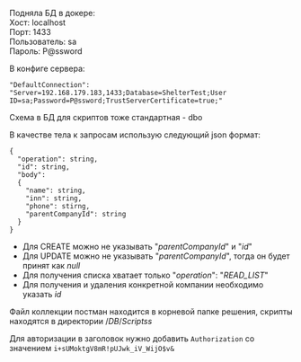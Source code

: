 Подняла БД в докере:<br/> 
Хост: localhost<br/> 
Порт: 1433<br/> 
Пользователь: sa<br/> 
Пароль: P@ssword

В конфиге сервера:

```
"DefaultConnection": "Server=192.168.179.183,1433;Database=ShelterTest;User ID=sa;Password=P@ssword;TrustServerCertificate=true;"
```

Схема в БД для скриптов тоже стандартная - dbo

В качестве тела к запросам использую следующий json формат:

```
{
  "operation": string,
  "id": string,
  "body": 
  {
    "name": string,
    "inn": string,
    "phone": stirng,
    "parentCompanyId": string
  }
}
```

- Для CREATE можно не указывать "_parentCompanyId_" и "_id_"
- Для UPDATE можно не указывать "_parentCompanyId_", тогда он будет принят как _null_
- Для получения списка хватает только "_operation_": "_READ_LIST_"
- Для получения и удаления конкретной компании необходимо указать _id_

Файл коллекции постман находится в корневой папке решения, скрипты находятся в директории /_DB_/_Scriptss_

Для авторизации в заголовок нужно добавить `Authorization` со значением `i+sUMoktgV8mR!pUJwk_iV_WijO$v&`


